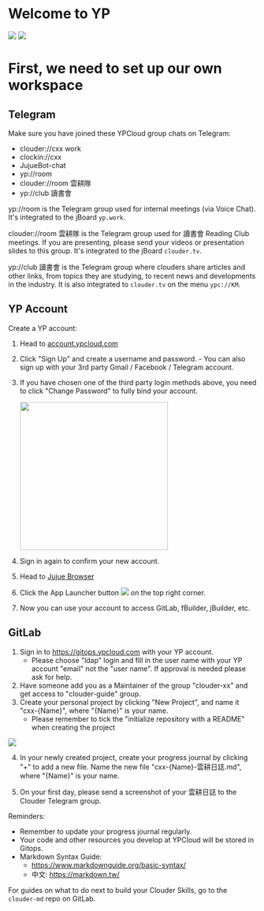 # Welcome to YP
![](https://i.imgur.com/FTdU6lQ.jpg)
![](https://i.imgur.com/kR4cYiI.jpg)

# First, we need to set up our own workspace
## Telegram
Make sure you have joined these YPCloud group chats on Telegram:
* clouder://cxx work
* clockin://cxx
* JujueBot-chat
* yp://room
* clouder://room 雲耕隊
* yp://club 讀書會

yp://room is the Telegram group used for internal meetings (via Voice Chat). It's integrated to the jBoard `yp.work`. 

clouder://room 雲耕隊 is the Telegram group used for 讀書會 Reading Club meetings. If you are presenting, please send your videos or presentation slides to this group. It's integrated to the jBoard `clouder.tv`. 

yp://club 讀書會 is the Telegram group where clouders share articles and other links, from topics they are studying, to recent news and developments in the industry. It is also integrated to `clouder.tv` on the menu `ypc://KM`.


## YP Account
Create a YP account:
1. Head to [account.ypcloud.com](https://account.ypcloud.com/#/login)
2. Click "Sign Up" and create a username and password.
        - You can also sign up with your 3rd party Gmail / Facebook / Telegram account. 
3. If you have chosen one of the third party login methods above, you need to  click "Change Password" to fully bind your account.
    
    <img src="https://i.imgur.com/TAbqWvv.png" width=300 height=300>

4. Sign in again to confirm your new account.
5. Head to [Jujue Browser](https://jujue.app/browser)
6. Click the App Launcher button ![](https://i.imgur.com/3eNN7Er.png) on the top right corner.
7. Now you can use your account to access GitLab, fBuilder, jBuilder, etc.

## GitLab
1. Sign in to https://gitops.ypcloud.com with your YP account.
   - Please choose "ldap" login and fill in the user name with your YP account "email" not the "user name". If approval is needed please ask for help.
2. Have someone add you as a Maintainer of the group "clouder-xx" and get access to "clouder-guide" group.
3. Create your personal project by clicking "New Project", and name it "cxx-{Name}", where "{Name}" is your name.
   * Please remember to tick the "initialize repository with a README" when creating the project

![](https://i.imgur.com/H4ZX5na.png)

4. In your newly created project, create your progress journal by clicking "+" to add a new file. Name the new file "cxx-{Name}-雲耕日誌.md", where "{Name}" is your name. 

5. On your first day, please send a screenshot of your 雲耕日誌 to the Clouder Telegram group. 

Reminders: 
* Remember to update your progress journal regularly.
* Your code and other resources you develop at YPCloud will be stored in Gitops.
* Markdown Syntax Guide: 
    * https://www.markdownguide.org/basic-syntax/
    * 中文: https://markdown.tw/

For guides on what to do next to build your Clouder Skills, go to the `clouder-md` repo on GitLab. 
